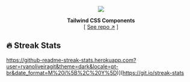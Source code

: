 <div align="center">

[![][logo-url]][repo-url]  

**Tailwind CSS Components**  
[ [See repo ↗︎][repo-url] ]
  

</div>

## 🔥 Streak Stats
https://github-readme-streak-stats.herokuapp.com?user=ryanoliveiragit&theme=dark&locale=pt-br&date_format=M%20j%5B%2C%20Y%5D)](https://git.io/streak-stats


[logo-url]: https://cdn.discordapp.com/attachments/1017140236528140318/1017979869885366272/ryanvs2.png
[repo-url]: https://github.com/saadeghi/daisyui
[banner-url]: https://raw.githubusercontent.com/saadeghi/files/main/daisyui/card-3.png
